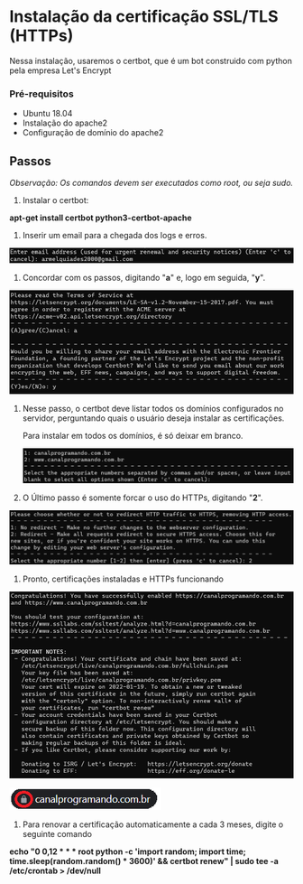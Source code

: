 # Instalação da certificação SSL/TLS (HTTPs)

Nessa instalação, usaremos o certbot, que é um bot construido com python pela empresa Let's Encrypt

### Pré-requisitos

- Ubuntu 18.04
- Instalação do apache2
- Configuração de domínio do apache2

## Passos

*Observação: Os comandos devem ser executados como root, ou seja sudo.*

1. Instalar o certbot:

**apt-get install certbot python3-certbot-apache**

1. Inserir um email para a chegada dos logs e erros.

![Untitled](assets/Untitled.png)

1. Concordar com os passos, digitando "**a**" e, logo em seguida, "**y**".

![Untitled](assets/Untitled%201.png)

1. Nesse passo, o certbot deve listar todos os domínios configurados no servidor, perguntando quais o usuário deseja instalar as certificações.
    
    Para instalar em todos os domínios, é só deixar em branco.
    
    ![Untitled](assets/Untitled%202.png)
    

1. O Último passo é somente forcar o uso do HTTPs, digitando "**2**".

![Untitled](assets/Untitled%203.png)

1. Pronto, certificações instaladas e HTTPs funcionando

![Untitled](assets/Untitled%204.png)

![Untitled](assets/Untitled%205.png)

1. Para renovar a certificação automaticamente a cada 3 meses, digite o seguinte comando

**echo "0 0,12 * * * root python -c 'import random; import time; time.sleep(random.random() * 3600)' && certbot renew" | sudo tee -a /etc/crontab > /dev/null**
